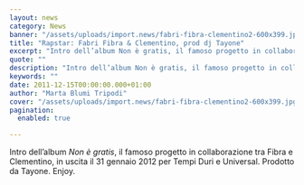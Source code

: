 ```yaml
---
layout: news
category: News
banner: "/assets/uploads/import.news/fabri-fibra-clementino2-600x399.jpg"
title: "Rapstar: Fabri Fibra & Clementino, prod dj Tayone"
excerpt: "Intro dell’album Non è gratis, il famoso progetto in collaborazione tra Fibra e Clementino, in uscita il 31 gennaio 2012 per Tempi Duri e Universal. Prodotto da Tayone. Enjoy.  "
quote: ""
description: "Intro dell’album Non è gratis, il famoso progetto in collaborazione tra Fibra e Clementino, in uscita il 31 gennaio 2012 per Tempi Duri e Universal. Prodotto da Tayone. Enjoy.  "
keywords: ""
date: 2011-12-15T00:00:00.000+01:00
author: "Marta Blumi Tripodi"
cover: "/assets/uploads/import.news/fabri-fibra-clementino2-600x399.jpg"
pagination:
  enabled: true

---
```


Intro dell’album _Non è gratis_, il famoso progetto in collaborazione tra Fibra e Clementino, in uscita il 31 gennaio 2012 per Tempi Duri e Universal. Prodotto da Tayone. Enjoy.